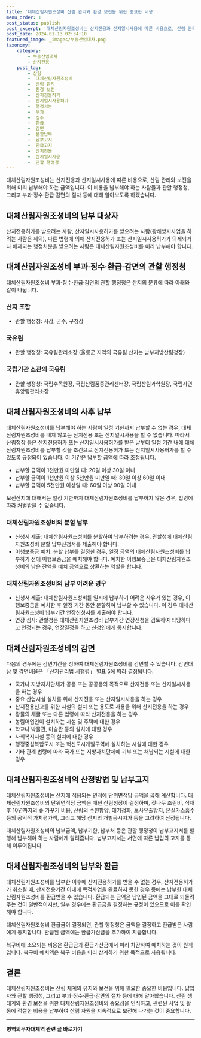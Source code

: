 ```yaml
---
title: '대체산림자원조성비 산림 관리와 환경 보전을 위한 중요한 비용'
menu_order: 1
post_status: publish
post_excerpt: '대체산림자원조성비는 산지전용과 산지일시사용에 따른 비용으로, 산림 관리와 보전을 위해 미리 납부해야 하는 금액입니다. 이 비용을 납부해야 하는 사람들과 관할 행정청, 그리고 부과 징수 환급 감면의 절차 등에 대해 알아보도록 하겠습니다.'
post_date: 2024-01-13 02:34:10
featured_image: _images/부동산임대차.png
taxonomy:
    category:
        - 부동산임대차
        - 산지전용
    post_tag:
        - 산림
        -  대체산림자원조성비
        -  산림 관리
        -  환경 보전
        -  산지전용허가
        -  산지일시사용허가
        -  행정처분
        -  부과
        -  징수
        -  환급
        -  감면
        -  분할납부
        -  납부고지
        -  환급고지
        -  산지전용
        -  산지일시사용
        -  관할 행정청
---
```



대체산림자원조성비는 산지전용과 산지일시사용에 따른 비용으로, 산림 관리와 보전을 위해 미리 납부해야 하는 금액입니다. 이 비용을 납부해야 하는 사람들과 관할 행정청, 그리고 부과·징수·환급·감면의 절차 등에 대해 알아보도록 하겠습니다.

## 대체산림자원조성비의 납부 대상자

산지전용허가를 받으려는 사람, 산지일시사용허가를 받으려는 사람(광해방지사업을 하려는 사람은 제외), 다른 법령에 의해 산지전용허가 또는 산지일시사용허가가 의제되거나 배제되는 행정처분을 받으려는 사람은 대체산림자원조성비를 미리 납부해야 합니다.

## 대체산림자원조성비 부과·징수·환급·감면의 관할 행정청

대체산림자원조성비 부과·징수·환급·감면의 관할 행정청은 산지의 분류에 따라 아래와 같이 나뉩니다.

### 산지 조합

- 관할 행정청: 시장, 군수, 구청장

### 국유림

- 관할 행정청: 국유림관리소장 (울릉군 지역의 국유림 산지는 남부지방산림청장)

### 국립기관 소관의 국유림

- 관할 행정청: 국립수목원장, 국립산림품종관리센터장, 국립산림과학원장, 국립자연휴양림관리소장

## 대체산림자원조성비의 사후 납부

대체산림자원조성비를 납부해야 하는 사람이 일정 기한까지 납부할 수 없는 경우, 대체산림자원조성비를 내지 않고는 산지전용 또는 산지일시사용을 할 수 없습니다. 따라서 산림청장 등은 산지전용허가 또는 산지일시사용허가를 받은 날부터 일정 기간 내에 대체산림자원조성비를 납부할 것을 조건으로 산지전용허가 또는 산지일시사용허가를 할 수 있도록 규정되어 있습니다. 이 기간은 납부할 금액에 따라 조정됩니다.

- 납부할 금액이 1천만원 미만일 때: 20일 이상 30일 이내
- 납부할 금액이 1천만원 이상 5천만원 미만일 때: 30일 이상 60일 이내
- 납부할 금액이 5천만원 이상일 때: 60일 이상 90일 이내

보전산지에 대해서는 일정 기한까지 대체산림자원조성비를 납부하지 않은 경우, 법령에 따라 처벌받을 수 있습니다.

### 대체산림자원조성비의 분할 납부

- 신청서 제출: 대체산림자원조성비를 분할하여 납부하려는 경우, 관할청에 대체산림자원조성비 분할 납부신청서를 제출해야 합니다.
- 이행보증금 예치: 분할 납부를 결정한 경우, 일정 금액의 대체산림자원조성비를 납부하기 전에 이행보증금을 예치해야 합니다. 예치한 이행보증금은 대체산림자원조성비의 남은 잔액을 예치 금액으로 상환하는 역할을 합니다.

### 대체산림자원조성비의 납부 어려운 경우

- 신청서 제출: 대체산림자원조성비를 일시에 납부하기 어려운 사유가 있는 경우, 이행보증금을 예치한 후 일정 기간 동안 분할하여 납부할 수 있습니다. 이 경우 대체산림자원조성비 납부기간 연장신청서를 제출해야 합니다.
- 연장 심사: 관할청은 대체산림자원조성비 납부기간 연장신청을 검토하여 타당하다고 인정되는 경우, 연장결정을 하고 신청인에게 통지합니다.

## 대체산림자원조성비의 감면

다음의 경우에는 감면기간을 정하여 대체산림자원조성비를 감면할 수 있습니다. 감면대상 및 감면비율은 「산지관리법 시행령」 별표 5에 따라 결정됩니다.

- 국가나 지방자치단체가 공용 또는 공공용의 목적으로 산지전용 또는 산지일시사용을 하는 경우
- 중요 산업시설 설치를 위해 산지전용 또는 산지일시사용을 하는 경우
- 산지전용신고를 위한 시설의 설치 또는 용도로 사용을 위해 산지전용을 하는 경우
- 광물의 채굴 또는 다른 법령에 따라 산지전용을 하는 경우
- 농림어업인이 설치하는 시설 및 주택에 대한 경우
- 학교나 박물관, 미술관 등의 설치에 대한 경우
- 사회복지시설 등의 설치에 대한 경우
- 행정중심복합도시 또는 혁신도시개발구역에 설치하는 시설에 대한 경우
- 기타 관계 법령에 따라 국가 또는 지방자치단체에 기부 또는 채납되는 시설에 대한 경우

## 대체산림자원조성비의 산정방법 및 납부고지

대체산림자원조성비는 산지에 적용되는 면적에 단위면적당 금액을 곱해 계산합니다. 대체산림자원조성비의 단위면적당 금액은 매년 산림청장이 결정하며, 잣나무 조림비, 식재 후 10년까지의 숲 가꾸기 비용, 산림의 수원함양, 대기정화, 토사유출방지, 온실가스흡수 등의 공익적 가치평가액, 그리고 해당 산지의 개별공시지가 등을 고려하여 산정됩니다.

대체산림자원조성비의 납부금액, 납부기한, 납부처 등은 관할 행정청이 납부고지서를 발행해 납부해야 하는 사람에게 알려줍니다. 납부고지서는 서면에 따른 납입의 고지를 통해 이루어집니다.

## 대체산림자원조성비의 납부와 환급

대체산림자원조성비를 납부한 이후에 산지전용허가를 받을 수 없는 경우, 산지전용허가가 취소될 때, 산지전용기간 이내에 목적사업을 완료하지 못한 경우 등에는 납부한 대체산림자원조성비를 환급받을 수 있습니다. 환급되는 금액은 납입된 금액을 그대로 되돌려주는 것이 일반적이지만, 일부 경우에는 환급금을 결정하는 규정이 있으므로 이를 확인해야 합니다.

대체산림자원조성비 환급금이 결정되면, 관할 행정청은 금액을 결정하고 환급받은 사람에게 통지합니다. 환급된 금액에는 환급가산금을 추가하여 지급합니다.

복구비에 소요되는 비용은 환급금과 환급가산금에서 미리 차감하여 예치하는 것이 원칙입니다. 복구비 예치액은 복구 비용을 미리 상계하기 위한 목적으로 사용됩니다.

## 결론

대체산림자원조성비는 산림 체계의 유지와 보전을 위해 필요한 중요한 비용입니다. 납입자와 관할 행정청, 그리고 부과·징수·환급·감면의 절차 등에 대해 알아봤습니다. 산림 생태계와 환경 보전을 위한 대체산림자원조성비의 중요성을 인식하고, 관련된 사업 및 활동에 적절한 비용을 납부하여 산림 자원을 지속적으로 보전해 나가는 것이 중요합니다.
<!-- wp:separator -->
<hr class="wp-block-separator has-alpha-channel-opacity"/>
<!-- /wp:separator -->

<!-- wp:group {"backgroundColor":"base","layout":{"type":"constrained"}} -->
<div class="wp-block-group has-base-background-color has-background"><!-- wp:paragraph {"align":"center","fontSize":"medium"} -->
<p class="has-text-align-center has-large-font-size"><strong>병역의무자대체역 관련 글 바로가기</strong></p>
<!-- /wp:paragraph -->


<!-- wp:latest-posts
{"categories":[{"id":7660,"count":19,"description":"","link":"https://uknowlaw.com/category/%eb%b3%91%ec%97%ad%ec%9d%98%eb%ac%b4%ec%9e%90%eb%8c%80%ec%b2%b4%ec%97%ad/","name":"병역의무자대체역","slug":"병역의무자대체역","taxonomy":"category","parent":0,"meta":[],"_links":{"self":[{"href":"https://uknowlaw.com/wp-json/wp/v2/categories/7660"}],"collection":[{"href":"https://uknowlaw.com/wp-json/wp/v2/categories"}],"about":[{"href":"https://uknowlaw.com/wp-json/wp/v2/taxonomies/category"}],"wp:post_type":[{"href":"https://uknowlaw.com/wp-json/wp/v2/posts?categories=7660"}],"curies":[{"name":"wp","href":"https://api.w.org/{rel}","templated":true}]}}],"postsToShow":100,"excerptLength":28,"postLayout":"grid","columns":2,"featuredImageAlign":"left","featuredImageSizeSlug":"large","fontSize":"small"} /--></div>
<!-- /wp:group -->